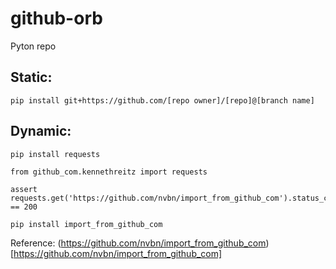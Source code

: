 # github-orb
Pyton repo

## Static:

```
pip install git+https://github.com/[repo owner]/[repo]@[branch name]
```

## Dynamic:

```
pip install requests
```

```
from github_com.kennethreitz import requests

assert requests.get('https://github.com/nvbn/import_from_github_com').status_code == 200
```

```
pip install import_from_github_com
```

Reference: (https://github.com/nvbn/import_from_github_com)[https://github.com/nvbn/import_from_github_com]

